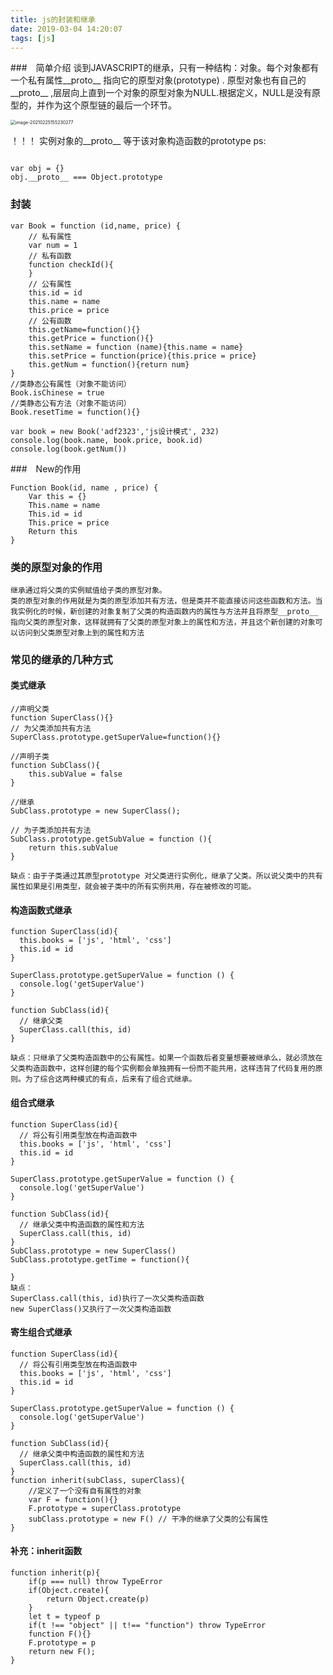 ```yaml
---
title: js的封装和继承 
date: 2019-03-04 14:20:07
tags: [js]
---
```


###　简单介绍
谈到JAVASCRIPT的继承，只有一种结构：对象。每个对象都有一个私有属性__proto__ 指向它的原型对象(prototype) . 原型对象也有自己的__proto__ ,层层向上直到一个对象的原型对象为NULL.根据定义，NULL是没有原型的，并作为这个原型链的最后一个环节。

<img src="/Users/xuyongchao/Library/Application Support/typora-user-images/image-20210225155230277.png" alt="image-20210225155230277" style="zoom:50%;" />

！！！ 实例对象的__proto__ 等于该对象构造函数的prototype
ps: 

```

var obj = {}
obj.__proto__ === Object.prototype
```
<!-- more -->

### 封装
```
var Book = function (id,name, price) {
    // 私有属性
    var num = 1
    // 私有函数
    function checkId(){
    }
    // 公有属性
    this.id = id
    this.name = name
    this.price = price
    // 公有函数
    this.getName=function(){}
    this.getPrice = function(){}
    this.setName = function (name){this.name = name}
    this.setPrice = function(price){this.price = price}
    this.getNum = function(){return num}
}
//类静态公有属性（对象不能访问）
Book.isChinese = true
//类静态公有方法（对象不能访问）
Book.resetTime = function(){}

var book = new Book('adf2323','js设计模式', 232)
console.log(book.name, book.price, book.id)
console.log(book.getNum())
```

###　New的作用

```
Function Book(id, name , price) {
    Var this = {}
    This.name = name
    This.id = id
    This.price = price
    Return this
}
```

### 类的原型对象的作用
    继承通过将父类的实例赋值给子类的原型对象。
    类的原型对象的作用就是为类的原型添加共有方法，但是类并不能直接访问这些函数和方法。当我实例化的时候，新创建的对象复制了父类的构造函数内的属性与方法并且将原型__proto__ 指向父类的原型对象，这样就拥有了父类的原型对象上的属性和方法，并且这个新创建的对象可以访问到父类原型对象上到的属性和方法

### 常见的继承的几种方式

#### 类式继承
```
//声明父类
function SuperClass(){}
// 为父类添加共有方法
SuperClass.prototype.getSuperValue=function(){}

//声明子类
function SubClass(){
    this.subValue = false
}

//继承
SubClass.prototype = new SuperClass();

// 为子类添加共有方法
SubClass.prototype.getSubValue = function (){
    return this.subValue
}

缺点：由于子类通过其原型prototype 对父类进行实例化，继承了父类。所以说父类中的共有属性如果是引用类型，就会被子类中的所有实例共用，存在被修改的可能。
```

#### 构造函数式继承
```
function SuperClass(id){
  this.books = ['js', 'html', 'css']
  this.id = id
}

SuperClass.prototype.getSuperValue = function () {
  console.log('getSuperValue')
}

function SubClass(id){
  // 继承父类
  SuperClass.call(this, id)
}

缺点：只继承了父类构造函数中的公有属性。如果一个函数后者变量想要被继承么，就必须放在父类构造函数中，这样创建的每个实例都会单独拥有一份而不能共用，这样违背了代码复用的原则。为了综合这两种模式的有点，后来有了组合式继承。
```

#### 组合式继承
```
function SuperClass(id){
  // 将公有引用类型放在构造函数中
  this.books = ['js', 'html', 'css']
  this.id = id
}

SuperClass.prototype.getSuperValue = function () {
  console.log('getSuperValue')
}

function SubClass(id){
  // 继承父类中构造函数的属性和方法
  SuperClass.call(this, id)
}
SubClass.prototype = new SuperClass()
SubClass.prototype.getTime = function(){
    
}
缺点： 
SuperClass.call(this, id)执行了一次父类构造函数
new SuperClass()又执行了一次父类构造函数
```

#### 寄生组合式继承
```
function SuperClass(id){
  // 将公有引用类型放在构造函数中
  this.books = ['js', 'html', 'css']
  this.id = id
}

SuperClass.prototype.getSuperValue = function () {
  console.log('getSuperValue')
}

function SubClass(id){
  // 继承父类中构造函数的属性和方法
  SuperClass.call(this, id)
}
function inherit(subClass, superClass){
    //定义了一个没有自有属性的对象
    var F = function(){}
    F.prototype = superClass.prototype
    subClass.prototype = new F() // 干净的继承了父类的公有属性
}
```

#### 补充：inherit函数
```
function inherit(p){
    if(p === null) throw TypeError
    if(Object.create){
        return Object.create(p)
    }
    let t = typeof p
    if(t !== "object" || t!== "function") throw TypeError
    function F(){}
    F.prototype = p
    return new F();
}
```
